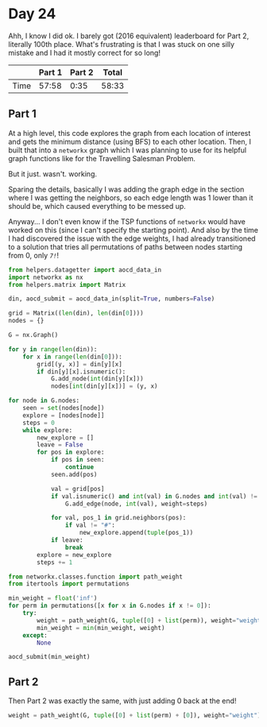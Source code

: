# Day 24

Ahh, I know I did ok. I barely got (2016 equivalent) leaderboard for Part 2, literally 100th place. What's frustrating is that I was stuck on one silly mistake and I had it mostly correct for so long!

|      | Part 1 | Part 2 | Total |
|------|--------|--------|-------|
| Time | 57:58  | 0:35   | 58:33 |

## Part 1

At a high level, this code explores the graph from each location of interest and gets the minimum distance (using BFS) to each other location. Then, I built that into a `networkx` graph which I was planning to use for its helpful graph functions like for the Travelling Salesman Problem.

But it just. wasn't. working.

Sparing the details, basically I was adding the graph edge in the section where I was getting the neighbors, so each edge length was 1 lower than it should be, which caused everything to be messed up.

Anyway... I don't even know if the TSP functions of `networkx` would have worked on this (since I can't specify the starting point). And also by the time I had discovered the issue with the edge weights, I had already transitioned to a solution that tries all permutations of paths between nodes starting from 0, only *`7!`*!

```python
from helpers.datagetter import aocd_data_in
import networkx as nx
from helpers.matrix import Matrix

din, aocd_submit = aocd_data_in(split=True, numbers=False)

grid = Matrix((len(din), len(din[0])))
nodes = {}

G = nx.Graph()

for y in range(len(din)):
    for x in range(len(din[0])):
        grid[(y, x)] = din[y][x]
        if din[y][x].isnumeric():
            G.add_node(int(din[y][x]))
            nodes[int(din[y][x])] = (y, x)

for node in G.nodes:
    seen = set(nodes[node])
    explore = [nodes[node]]
    steps = 0
    while explore:
        new_explore = []
        leave = False
        for pos in explore:
            if pos in seen:
                continue
            seen.add(pos)

            val = grid[pos]
            if val.isnumeric() and int(val) in G.nodes and int(val) != node:
                G.add_edge(node, int(val), weight=steps)

            for val, pos_1 in grid.neighbors(pos):
                if val != "#":
                    new_explore.append(tuple(pos_1))
            if leave:
                break
        explore = new_explore
        steps += 1

from networkx.classes.function import path_weight
from itertools import permutations

min_weight = float('inf')
for perm in permutations([x for x in G.nodes if x != 0]):
    try:
        weight = path_weight(G, tuple([0] + list(perm)), weight="weight")
        min_weight = min(min_weight, weight)
    except:
        None

aocd_submit(min_weight)
```

## Part 2

Then Part 2 was exactly the same, with just adding 0 back at the end!

```python
weight = path_weight(G, tuple([0] + list(perm) + [0]), weight="weight")
```
